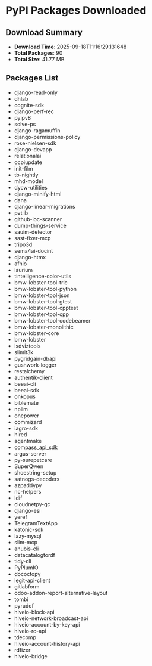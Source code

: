 # PyPI Packages Downloaded

## Download Summary
- **Download Time**: 2025-09-18T11:16:29.131648
- **Total Packages**: 90
- **Total Size**: 41.77 MB

## Packages List
- django-read-only
- dhlab
- cognite-sdk
- django-perf-rec
- pyipv8
- solve-ps
- django-ragamuffin
- django-permissions-policy
- rose-nielsen-sdk
- django-devapp
- relationalai
- ocpiupdate
- init-film
- tb-nightly
- mhd-model
- dycw-utilities
- django-minify-html
- dana
- django-linear-migrations
- pvtlib
- github-ioc-scanner
- dump-things-service
- sauim-detector
- sast-fixer-mcp
- tripo3d
- sema4ai-docint
- django-htmx
- afnio
- laurium
- tintelligence-color-utils
- bmw-lobster-tool-trlc
- bmw-lobster-tool-python
- bmw-lobster-tool-json
- bmw-lobster-tool-gtest
- bmw-lobster-tool-cpptest
- bmw-lobster-tool-cpp
- bmw-lobster-tool-codebeamer
- bmw-lobster-monolithic
- bmw-lobster-core
- bmw-lobster
- lsdviztools
- slimit3k
- pygridgain-dbapi
- gushwork-logger
- restalchemy
- authentik-client
- beeai-cli
- beeai-sdk
- onkopus
- biblemate
- npllm
- onepower
- commizard
- iagro-sdk
- hired
- agentmake
- compass_api_sdk
- argus-server
- py-surepetcare
- SuperQwen
- shoestring-setup
- satnogs-decoders
- azpaddypy
- nc-helpers
- ldif
- cloudnetpy-qc
- django-esi
- yeref
- TelegramTextApp
- katonic-sdk
- lazy-mysql
- slim-mcp
- anubis-cli
- datacatalogtordf
- tidy-cli
- PyPlumIO
- dococtopy
- legit-api-client
- gitlabform
- odoo-addon-report-alternative-layout
- tombi
- pyrudof
- hiveio-block-api
- hiveio-network-broadcast-api
- hiveio-account-by-key-api
- hiveio-rc-api
- tdecomp
- hiveio-account-history-api
- rdfizer
- hiveio-bridge
